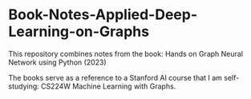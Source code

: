 # Book-Notes-Applied-Deep-Learning-on-Graphs
This repository combines notes from the book: Hands on Graph Neural Network using Python (2023)

The books serve as a reference to a Stanford AI course that I am self-studying: CS224W Machine Learning with Graphs.
